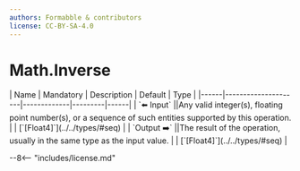 ```yaml
---
authors: Formabble & contributors
license: CC-BY-SA-4.0
---
```



# Math.Inverse

<div class="sh-parameters" markdown="1">
| Name | Mandatory | Description | Default | Type |
|------|---------------------|-------------|---------|------|
| `⬅️ Input` ||Any valid integer(s), floating point number(s), or a sequence of such entities supported by this operation. | | [`[Float4]`](../../types/#seq) |
| `Output ➡️` ||The result of the operation, usually in the same type as the input value. | | [`[Float4]`](../../types/#seq) |

</div>



--8<-- "includes/license.md"

